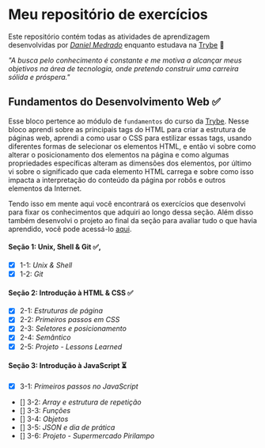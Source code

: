 # Meu repositório de exercícios

Este repositório contém todas as atividades de aprendizagem desenvolvidas por _[Daniel Medrado](https://www.linkedin.com/in/daniel-medrado-236750225/)_ enquanto estudava na [Trybe](https://www.betrybe.com/) 🚀

_"A busca pelo conhecimento é constante e me motiva a alcançar meus objetivos na área de tecnologia, onde pretendo construir uma carreira sólida e próspera."_

## Fundamentos do Desenvolvimento Web ✅

Esse bloco pertence ao módulo de `fundamentos` do curso da [Trybe](https://www.betrybe.com/). Nesse bloco aprendi sobre as principais tags do HTML para criar a estrutura de páginas web, aprendi a como usar o CSS para estilizar essas tags, usando diferentes formas de selecionar os elementos HTML, e então vi sobre como alterar o posicionamento dos elementos na página e como algumas propriedades específicas alteram as dimensões dos elementos, por último vi sobre o significado que cada elemento HTML carrega e sobre como isso impacta a interpretação do conteúdo da página por robôs e outros elementos da Internet.

Tendo isso em mente aqui você encontrará os exercícios que desenvolvi para fixar os conhecimentos que adquiri ao longo dessa seção. Além disso também desenvolvi o projeto ao final da seção para avaliar tudo o que havia aprendido, você pode acessá-lo [aqui](https://github.com/tryber/sd-035-project-lessons-learned).

#### Seção 1: Unix, Shell & Git ✅,

- [x] 1-1: _Unix & Shell_
- [x] 1-2: _Git_

#### Seção 2: Introdução à HTML & CSS ✅

- [x] 2-1: _Estruturas de página_
- [x] 2-2: _Primeiros passos em CSS_
- [x] 2-3: _Seletores e posicionamento_
- [x] 2-4: _Semântico_
- [x] 2-5: _Projeto - Lessons Learned_

#### Seção 3: Introdução à JavaScript ⏳

- [x] 3-1: _Primeiros passos no JavaScript_
- [] 3-2: _Array e estrutura de repetição_
- [] 3-3: _Funções_
- [] 3-4: _Objetos_
- [] 3-5: _JSON e dia de prática_
- [] 3-6: _Projeto - Supermercado Pirilampo_
